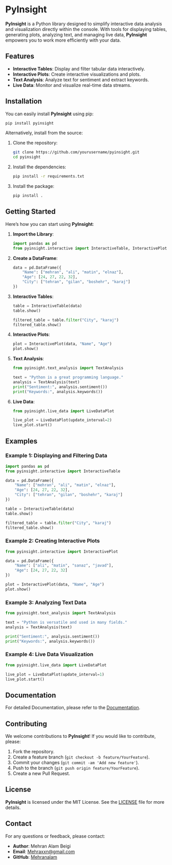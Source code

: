 # **PyInsight**

**PyInsight** is a Python library designed to simplify interactive data analysis and visualization directly within the console. With tools for displaying tables, generating plots, analyzing text, and managing live data, **PyInsight** empowers you to work more efficiently with your data.

## **Features**

- **Interactive Tables**: Display and filter tabular data interactively.
- **Interactive Plots**: Create interactive visualizations and plots.
- **Text Analysis**: Analyze text for sentiment and extract keywords.
- **Live Data**: Monitor and visualize real-time data streams.

## **Installation**

You can easily install **PyInsight** using pip:

```bash
pip install pyinsight
```

Alternatively, install from the source:

1. Clone the repository:
    ```bash
    git clone https://github.com/yourusername/pyinsight.git
    cd pyinsight
    ```

2. Install the dependencies:
    ```bash
    pip install -r requirements.txt
    ```

3. Install the package:
    ```bash
    pip install .
    ```

## **Getting Started**

Here’s how you can start using **PyInsight**:

1. **Import the Library**:
    ```python
    import pandas as pd
    from pyinsight.interactive import InteractiveTable, InteractivePlot
    ```

2. **Create a DataFrame**:
    ```python
    data = pd.DataFrame({
        "Name": ["mehran", "ali", "matin", "elnaz"],
        "Age": [24, 27, 22, 32],
        "City": ["tehran", "gilan", "boshehr", "karaj"]
    })
    ```

3. **Interactive Tables**:
    ```python
    table = InteractiveTable(data)
    table.show()
    
    filtered_table = table.filter("City", "karaj")
    filtered_table.show()
    ```

4. **Interactive Plots**:
    ```python
    plot = InteractivePlot(data, "Name", "Age")
    plot.show()
    ```

5. **Text Analysis**:
    ```python
    from pyinsight.text_analysis import TextAnalysis

    text = "Python is a great programming language."
    analysis = TextAnalysis(text)
    print("Sentiment:", analysis.sentiment())
    print("Keywords:", analysis.keywords())
    ```

6. **Live Data**:
    ```python
    from pyinsight.live_data import LiveDataPlot

    live_plot = LiveDataPlot(update_interval=2)
    live_plot.start()
    ```

## **Examples**

### **Example 1: Displaying and Filtering Data**

```python
import pandas as pd
from pyinsight.interactive import InteractiveTable

data = pd.DataFrame({
    "Name": ["mehran", "ali", "matin", "elnaz"],
    "Age": [24, 27, 22, 32],
    "City": ["tehran", "gilan", "boshehr", "karaj"]
})

table = InteractiveTable(data)
table.show()

filtered_table = table.filter("City", "karaj")
filtered_table.show()
```

### **Example 2: Creating Interactive Plots**

```python
from pyinsight.interactive import InteractivePlot

data = pd.DataFrame({
    "Name": ["ali", "matin", "sanaz", "javad"],
    "Age": [24, 27, 22, 32]
})

plot = InteractivePlot(data, "Name", "Age")
plot.show()
```

### **Example 3: Analyzing Text Data**

```python
from pyinsight.text_analysis import TextAnalysis

text = "Python is versatile and used in many fields."
analysis = TextAnalysis(text)

print("Sentiment:", analysis.sentiment())
print("Keywords:", analysis.keywords())
```

### **Example 4: Live Data Visualization**

```python
from pyinsight.live_data import LiveDataPlot

live_plot = LiveDataPlot(update_interval=1)
live_plot.start()
```

## **Documentation**

For detailed Documentation, please refer to the [Documentation](DOCUMENT.md).

## **Contributing**

We welcome contributions to **PyInsight**! If you would like to contribute, please:

1. Fork the repository.
2. Create a feature branch (`git checkout -b feature/YourFeature`).
3. Commit your changes (`git commit -am 'Add new feature'`).
4. Push to the branch (`git push origin feature/YourFeature`).
5. Create a new Pull Request.

## **License**

**PyInsight** is licensed under the MIT License. See the [LICENSE](LICENSE) file for more details.

## **Contact**

For any questions or feedback, please contact:

- **Author**: Mehran Alam Beigi
- **Email**: Mehraxxn@gmail.com
- **GitHub**: [Mehranalam](https://github.com/mehranalam)
